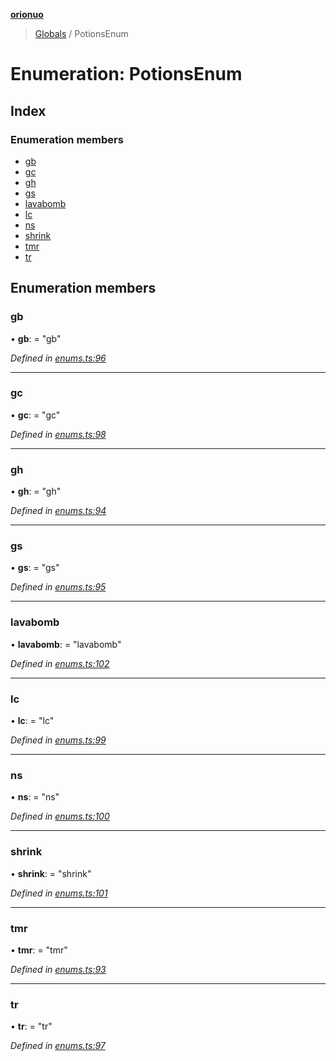 **[orionuo](../README.md)**

> [Globals](../globals.md) / PotionsEnum

# Enumeration: PotionsEnum

## Index

### Enumeration members

* [gb](potionsenum.md#gb)
* [gc](potionsenum.md#gc)
* [gh](potionsenum.md#gh)
* [gs](potionsenum.md#gs)
* [lavabomb](potionsenum.md#lavabomb)
* [lc](potionsenum.md#lc)
* [ns](potionsenum.md#ns)
* [shrink](potionsenum.md#shrink)
* [tmr](potionsenum.md#tmr)
* [tr](potionsenum.md#tr)

## Enumeration members

### gb

•  **gb**:  = "gb"

*Defined in [enums.ts:96](https://github.com/msviha/orionuo/blob/94d05d0/src/enums.ts#L96)*

___

### gc

•  **gc**:  = "gc"

*Defined in [enums.ts:98](https://github.com/msviha/orionuo/blob/94d05d0/src/enums.ts#L98)*

___

### gh

•  **gh**:  = "gh"

*Defined in [enums.ts:94](https://github.com/msviha/orionuo/blob/94d05d0/src/enums.ts#L94)*

___

### gs

•  **gs**:  = "gs"

*Defined in [enums.ts:95](https://github.com/msviha/orionuo/blob/94d05d0/src/enums.ts#L95)*

___

### lavabomb

•  **lavabomb**:  = "lavabomb"

*Defined in [enums.ts:102](https://github.com/msviha/orionuo/blob/94d05d0/src/enums.ts#L102)*

___

### lc

•  **lc**:  = "lc"

*Defined in [enums.ts:99](https://github.com/msviha/orionuo/blob/94d05d0/src/enums.ts#L99)*

___

### ns

•  **ns**:  = "ns"

*Defined in [enums.ts:100](https://github.com/msviha/orionuo/blob/94d05d0/src/enums.ts#L100)*

___

### shrink

•  **shrink**:  = "shrink"

*Defined in [enums.ts:101](https://github.com/msviha/orionuo/blob/94d05d0/src/enums.ts#L101)*

___

### tmr

•  **tmr**:  = "tmr"

*Defined in [enums.ts:93](https://github.com/msviha/orionuo/blob/94d05d0/src/enums.ts#L93)*

___

### tr

•  **tr**:  = "tr"

*Defined in [enums.ts:97](https://github.com/msviha/orionuo/blob/94d05d0/src/enums.ts#L97)*
